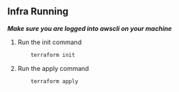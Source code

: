 ## Infra Running

***Make sure you are logged into awscli on your machine***

1. Run the init command
    ```bash
        terraform init
    ```
2. Run the apply command
    ```bash
        terraform apply
    ```